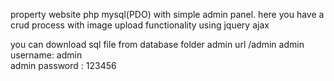 property website php mysql(PDO) with simple admin panel. here you have a crud process with image upload functionality using jquery ajax

you can download sql file from database folder
admin url /admin
admin username: admin  
admin password : 123456

